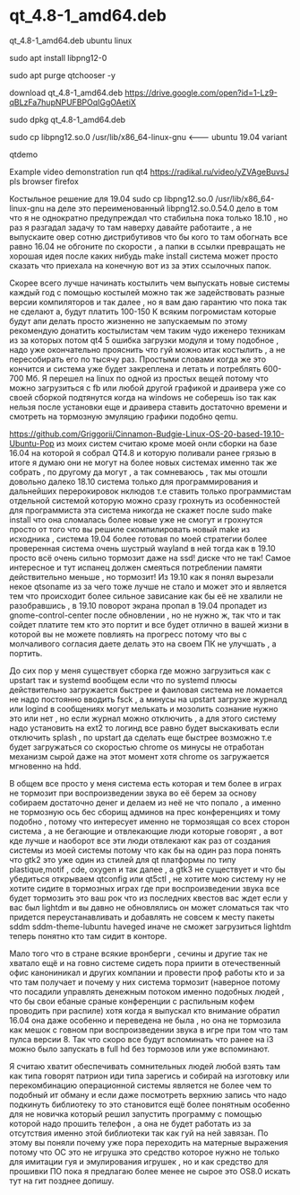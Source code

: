 # qt_4.8-1_amd64.deb
qt_4.8-1_amd64.deb ubuntu linux

sudo apt install libpng12-0

sudo apt purge qtchooser -y

download qt_4.8-1_amd64.deb https://drive.google.com/open?id=1-Lz9-qBLzFa7hupNPUFBPOqIGgOAetiX

sudo dpkg qt_4.8-1_amd64.deb

sudo cp libpng12.so.0 /usr/lib/x86_64-linux-gnu   <--- ubuntu 19.04 variant

qtdemo

Example video demonstration run qt4 https://radikal.ru/video/yZVAgeBuvsJ pls browser firefox

Костыльное решение для 19.04 sudo cp libpng12.so.0 /usr/lib/x86_64-linux-gnu на деле это переименованный libpng12.so.0.54.0
дело в том что я не однократно предупреждал что стабильна пока только 18.10 , но раз я разгадал задачу то там наверху давайте работаите , а не выпускаите овер сотню дистрибутивов что бы кого то там обогнать все равно 16.04 не обгоните по скорости , а папки в ссылки превращать не хорошая идея после каких нибудь make install система может просто сказать что приехала на конечную вот из за этих ссылочных папок.

Скорее всего лучше начинать костылить чем выпускать новые системы каждый год с помощью костылей можно так же задействовать разные версии компиляторов и так далее , но я вам даю гарантию что пока так не сделают а, будут платить 100-150 К всяким погромистам которые будут апи делать просто жизненно не запускаемым по этому рекомендую донатить костылистам чем таким чудо иженеро техникам из за которых потом qt4 5 ошибка загрузки модуля и тому подобное , надо уже окончательно прояснить что гуй можно итак костылить , а не пересобирать его по тысячу раз. Простыми словами когда же это кончится и система уже будет закреплена и летать и потреблять 600-700 Мб. Я перешел на linux по одной из простых вещей потому что можно загрузиться с fb или любой другой графикой и драивера уже со своей сборкой подтянутся когда на windows не соберешь iso так как нельзя после установки еще и драивера ставить достаточно времени и смотреть на тормозную эмуляцию графики подобно qemu.

https://github.com/Griggorii/Cinnamon-Budgie-Linux-OS-20-based-19.10-Ubuntu-Pop из моих систем считаю кроме моей онли сборки на базе 16.04 на которой я собрал QT4.8 и которую поливали ранее грязью в итоге я думаю они не могут на более новых системах именно так же собрать , по другому да могут , а так сомневаюсь , так мы отошли довольно далеко 18.10 система только для программирования и дальнейших перерокировок нклюдов т.е ставить только программистам отдельной системой которую можно сразу грохнуть из особенностей для программиста эта система никогда не скажет после sudo make install что она сломалась более новые уже не смогут и грохнутся просто от того что вы решиле скомпилировать новый make из исходника , система 19.04 более готовая по моей стратегии более проверенная система очень шустрый wayland в ней тогда как в 19.10 просто всё очень сильно тормозит даже на ssd! диске что не так! Самое интересное и тут испанец должен смеяться потреблении памяти действительно меньше , но тормозит! Из 19.10 как я понял вырезали некое qtsoname из за чего тоже лучше не стало и может это и является тем что происходит более сильное зависание как бы её не хвалили не разобравшись , в 19.10 поворот экрана пропал в 19.04 пропадет из gnome-control-center после обновлении , но не нужно ж, так что и так сойдет платите тем кто это портит и все будет отлично в вашей жизни в которой вы не можете повлиять на прогресс потому что вы с молчаливого согласия даете делать это на своем ПК не улучшать , а портить.

До сих пор у меня существует сборка где можно загрузиться как с upstart так и systemd вообщем если что по systemd плюсы действительно загружается быстрее и фаиловая система не ломается не надо постоянно вводить fsck , а минусы на upstart загрузке журналд или logind в сообщениях могут мелькать и мозолить сознание нужно это или нет , но если журнал можно отключить , а для этого систему надо установить на ext2 то логинд все равно будет выскакивать если отключить splash , по upstart да сделать еще быстрее возможно т.е будет загружаться со скоростью chrome os минусы не отработан механизм сырой даже на этот момент хотя chrome os загружается мгновенно на hdd.

В общем все просто у меня система есть которая и тем более в играх не тормозит при воспроизведении звука во её берем за основу собираем достаточно денег и делаем из неё не что попало , а именно не тормозную ось бес сборищ админов на прес конференциях и тому подобно , потому что интересует именно не тормозящая со всех сторон система , а не бегающие и отвлекающие люди которые говорят , а вот кде лучше и наоборот все эти люди отвлекают как раз от создания системы из моей системы потому что как бы на один раз пора понять что gtk2 это уже один из стилей для qt платформы по типу plastique,motif , cde, oxygen и так далее , а gtk3 не существует и что бы убедиться открываем qtconfig или qt5ctl , не хотите мою систему ну не хотите сидите в тормозных играх где при воспроизведении звука все будет тормозить это ваш рок что из последних квестов вас ждет если у вас был lightdm и вы давно не обновлялись он может сломаться так что придется переустанавливать и добавлять не совсем к месту пакеты sddm sddm-theme-lubuntu haveged иначе не сможет загрузиться lightdm теперь понятно кто там сидит в конторе.

Мало того что в стране всякие вронберги , сечины и другие так не хватало ещё и на говно системе сидеть пора приити в отечественный офис канониникал и других компании и провести проф работы кто и за что там получает и почему у них система тормозит (наверное потому что посадили управлять денежным потоком именно подобных людей , что бы свои ебаные сраные конференции с распильным кофем проводить при распиле) хотя когда я выпускал кто внимание обратил 16.04 она даже особенно и переведена не была , но она не тормозила как мешок с говном при воспроизведении звука в игре при том что там пулса версии 8. Так что скоро все будут вспоминать что ранее на i3 можно было запускать в full hd без тормозов или уже вспоминают.

Я считаю хватит обеспечивать сомнительных людей любой взять там как типа говорят патрион иди типа зарегись и собирай на изготовку или перекомбинацию операционной системы является не более чем то подобный ит обману и если даже посмотреть верхнию 
запись что надо подкинуть библиотеку то это становится ещё более понятным особенно для не новичка который решил запустить программу с помощью которой надо прошить телефон , а она не будет работать из за отсутствия именно этой библиотеки так как гуй на ней завязан. По этому вы поняли почему уже пора переходить на матерные выражения потому что ОС это не игрушка это средство которое нужно не только для имитации гуя и эмулирования игрушек , но и как средство для прошивки ПО пока я предлагаю более менее не сырое это OS8.0 искать тут на гит позднее допишу.


